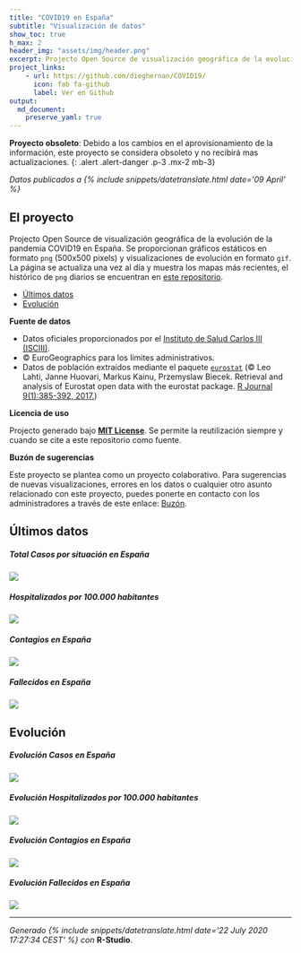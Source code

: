 ```yaml
---
title: "COVID19 en España"
subtitle: "Visualización de datos"
show_toc: true
h_max: 2
header_img: "assets/img/header.png"
excerpt: Projecto Open Source de visualización geográfica de la evolución de la pandemia COVID19 en España
project_links:
    - url: https://github.com/dieghernan/COVID19/
      icon: fab fa-github
      label: Ver en Github
output: 
  md_document:
    preserve_yaml: true
---
```


**Proyecto obsoleto**: Debido a los cambios en el aprovisionamiento de
la información, este proyecto se considera obsoleto y no recibirá mas
actualizaciones. 
{: .alert .alert-danger .p-3 .mx-2 mb-3}

*Datos publicados a {% include snippets/datetranslate.html date='09
April' %}*

El proyecto
-----------

Projecto Open Source de visualización geográfica de la evolución de la
pandemia COVID19 en España. Se proporcionan gráficos estáticos en
formato `png` (500x500 pixels) y visualizaciones de evolución en formato
`gif`. La página se actualiza una vez al día y muestra los mapas más
recientes, el histórico de `png` diarios se encuentran en [este
repositorio](https://github.com/dieghernan/COVID19/tree/master/pngs).

-   [Últimos datos](#últimos-datos)
-   [Evolución](#evolución)

**Fuente de datos**

-   Datos oficiales proporcionados por el [Instituto de Salud Carlos III
    (ISCIII)](https://covid19.isciii.es/).
-   © EuroGeographics para los límites administrativos.
-   Datos de población extraídos mediante el paquete
    [`eurostat`](http://ropengov.github.io/eurostat) (© Leo Lahti, Janne
    Huovari, Markus Kainu, Przemyslaw Biecek. Retrieval and analysis of
    Eurostat open data with the eurostat package. [R Journal
    9(1):385-392, 2017.](https://journal.r-project.org/archive/2017/RJ-2017-019/index.html))

**Licencia de uso**

Projecto generado bajo [**MIT License**](./LICENSE). Se permite la
reutilización siempre y cuando se cite a este repositorio como fuente.

**Buzón de sugerencias**

Este proyecto se plantea como un proyecto colaborativo. Para sugerencias
de nuevas visualizaciones, errores en los datos o cualquier otro asunto
relacionado con este proyecto, puedes ponerte en contacto con los
administradores a través de este enlace:
[Buzón](https://github.com/dieghernan/COVID19/issues/new/choose).

Últimos datos
-------------

##### Total Casos por situación en España

![](./assets/CasosAct.png)

##### Hospitalizados por 100.000 habitantes

![](./assets/RatioHospAct.png)

##### Contagios en España

![](./assets/ContagiosAct.png)

##### Fallecidos en España

![](./assets/FallecidosAct.png)

Evolución
---------

##### Evolución Casos en España

![](./assets/Casos.gif)

##### Evolución Hospitalizados por 100.000 habitantes

![](./assets/RatioHosp.gif)

##### Evolución Contagios en España

![](./assets/Contagios.gif)

##### Evolución Fallecidos en España

![](./assets/Fallecidos.gif)

------------------------------------------------------------------------

*Generado {% include snippets/datetranslate.html date='22 July 2020
17:27:34 CEST' %} con* **R-Studio**.
